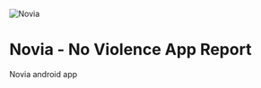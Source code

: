 ![Novia](https://github.com/Novia-No-Violence-App-Report/app-novia/actions/workflows/file.yml/badge.svg)

# Novia - No Violence App Report

Novia android app
